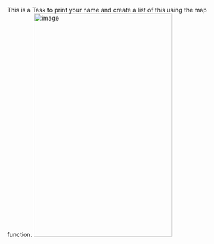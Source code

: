 This is a Task to print your name and create a list of this using the map function.
<img width="323" height="520" alt="image" src="https://github.com/user-attachments/assets/670de60e-b88d-4414-8deb-11e6eba5a633" />
